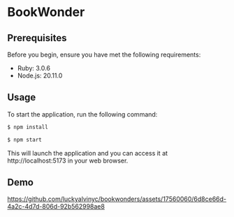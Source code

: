 # BookWonder

## Prerequisites

Before you begin, ensure you have met the following requirements:

- Ruby: 3.0.6
- Node.js: 20.11.0

## Usage

To start the application, run the following command:

```sh
$ npm install

$ npm start
```

This will launch the application and you can access it at http://localhost:5173 in your web browser.

## Demo

https://github.com/luckyalvinyc/bookwonders/assets/17560060/6d8ce66d-4a2c-4d7d-806d-92b562998ae8
